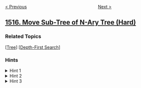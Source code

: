 <!--|This file generated by command(leetcode description); DO NOT EDIT.    |-->
<!--+----------------------------------------------------------------------+-->
<!--|@author    openset <openset.wang@gmail.com>                           |-->
<!--|@link      https://github.com/openset                                 |-->
<!--|@home      https://github.com/openset/leetcode                        |-->
<!--+----------------------------------------------------------------------+-->

[< Previous](../best-position-for-a-service-centre "Best Position for a Service Centre")
　　　　　　　　　　　　　　　　
[Next >](../find-users-with-valid-e-mails "Find Users With Valid E-Mails")

## [1516. Move Sub-Tree of N-Ary Tree (Hard)](https://leetcode.com/problems/move-sub-tree-of-n-ary-tree "移动 N 叉树的子树")



### Related Topics
  [[Tree](../../tag/tree/README.md)]
  [[Depth-First Search](../../tag/depth-first-search/README.md)]

### Hints
<details>
<summary>Hint 1</summary>
Disconnect node p from its parent and append it to the children list of node q.
</details>

<details>
<summary>Hint 2</summary>
If q was in the sub-tree of node p (case 1), get the parent node of p and replace p in its children list with q.
</details>

<details>
<summary>Hint 3</summary>
If p was the root of the tree, make q the root of the tree.
</details>
